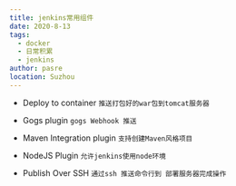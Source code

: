 ```yaml
---
title: jenkins常用组件
date: 2020-8-13
tags: 
  - docker
  - 日常积累
  - jenkins
author: pasre
location: Suzhou  
---
```


* Deploy to container
`推送打包好的war包到tomcat服务器`

* Gogs plugin
`gogs Webhook 推送`

* Maven Integration plugin
`支持创建Maven风格项目`

* NodeJS Plugin
`允许jenkins使用node环境`

* Publish Over SSH
`通过ssh 推送命令行到 部署服务器完成操作`
